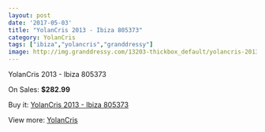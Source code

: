 ```yaml
---
layout: post
date: '2017-05-03'
title: "YolanCris 2013 - Ibiza 805373"
category: YolanCris
tags: ["ibiza","yolancris","granddressy"]
image: http://img.granddressy.com/13203-thickbox_default/yolancris-2013-ibiza-805373.jpg
---
```

YolanCris 2013 - Ibiza 805373

On Sales: **$282.99**
<a href="https://www.granddressy.com/en/yolancris/12271-yolancris-2013-ibiza-805373.html"><amp-img layout="responsive" width="600" height="600" src="//img.granddressy.com/13203-thickbox_default/yolancris-2013-ibiza-805373.jpg" alt="YolanCris 2013 - Ibiza 805373 0" /></a>

Buy it: [YolanCris 2013 - Ibiza 805373](https://www.granddressy.com/en/yolancris/12271-yolancris-2013-ibiza-805373.html "YolanCris 2013 - Ibiza 805373")

View more: [YolanCris](https://www.granddressy.com/en/40-yolancris "YolanCris")